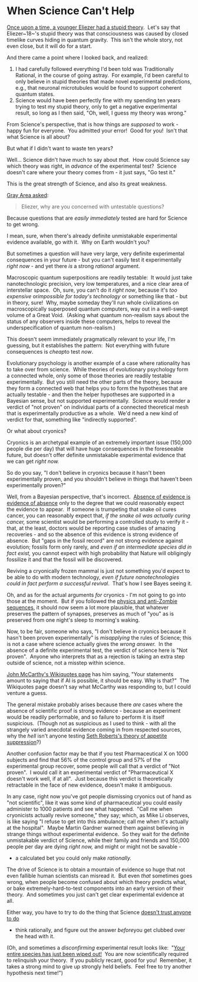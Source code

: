 
# When Science Can't Help

[Once upon a time, a younger Eliezer had a stupid theory](/lw/iy/my_wild_and_reckless_youth/). 
Let's say that Eliezer~18~'s stupid theory was that consciousness
was caused by closed timelike curves hiding in quantum gravity. 
This isn't the whole story, not even close, but it will do for a
start.

And there came a point where I looked back, and realized:

1.  I had carefully followed everything I'd been told was
    Traditionally Rational, in the course of going astray.  For
    example, I'd been careful to only believe in stupid theories that
    made novel experimental predictions, e.g., that neuronal
    microtubules would be found to support coherent quantum states.
2.  Science would have been perfectly fine with my spending ten
    years trying to test my stupid theory, only to get a negative
    experimental result, so long as I then said, "Oh, well, I guess my
    theory was wrong."

From Science's perspective, that is how things are *supposed* to
work - happy fun for everyone.  You admitted your error!  Good for
you!  Isn't that what Science is all about?

But what if I didn't want to waste ten years?

Well... Science didn't have much to say about *that.*  How could
Science say which theory was right, in *advance* of the
experimental test?  Science doesn't care where your theory comes
from - it just says, "Go test it."

This is the great strength of Science, and also its great
weakness.

[Gray Area asked](http://www.overcomingbias.com/2008/05/science-doesnt.html#comment-114553512):

> Eliezer, why are you concerned with untestable questions?

Because questions that are *easily immediately* tested are hard for
Science to get wrong.

I mean, sure, when there's already definite unmistakable
experimental evidence available, go with it.  Why on Earth wouldn't
you?

But sometimes a question will have very large, very definite
experimental consequences in your future - but you can't easily
test it experimentally *right now* - and yet there *is* a strong
*rational* argument.

Macroscopic quantum superpositions are readily testable:  It would
just take nanotechnologic precision, very low temperatures, and a
nice clear area of interstellar space.  Oh, sure, you can't do it
*right now*, because it's *too expensive*
or*impossible for today's technology* or something like that - but
in theory, sure!  Why, maybe someday they'll run whole
civilizations on macroscopically superposed quantum computers, way
out in a well-swept volume of a Great Void.  (Asking what quantum
non-realism says about the status of any observers inside these
computers, helps to reveal the underspecification of quantum
non-realism.)

This doesn't seem immediately pragmatically relevant to your life,
I'm guessing, but it establishes the pattern:  Not everything with
future consequences is *cheap*to test *now*.

Evolutionary psychology is another example of a case where
rationality has to take over from science.  While theories of
evolutionary psychology form a connected whole, only some of those
theories are readily testable experimentally.  But you still need
the other parts of the theory, because they form a connected web
that helps you to form the hypotheses that are actually testable -
and then the helper hypotheses are supported in a Bayesian sense,
but not supported experimentally.  Science would render a verdict
of "not proven" on individual parts of a connected theoretical mesh
that is experimentally productive as a whole.  We'd need a new kind
of verdict for that, something like "indirectly supported".

Or what about cryonics?

Cryonics is an archetypal example of an extremely important issue
(150,000 people die per day) that will have huge consequences in
the foreseeable future, but doesn't offer definite unmistakable
experimental evidence that we can get *right now.*

So do you say, "I don't believe in cryonics because it hasn't been
experimentally proven, and you shouldn't believe in things that
haven't been experimentally proven?"

Well, from a Bayesian perspective, that's incorrect. 
[Absence of evidence is evidence of absence](/lw/ih/absence_of_evidence_is_evidence_of_absence/)
only to the degree that we could reasonably expect the evidence to
appear.  If someone is trumpeting that snake oil cures cancer, you
can reasonably expect that,
*if the snake oil was actually curing cancer,* some scientist would
be performing a controlled study to verify it - that, at the least,
doctors would be reporting case studies of amazing recoveries - and
so the absence of this evidence is strong evidence of absence.  But
"gaps in the fossil record" are not strong evidence against
evolution; fossils form only rarely, and
*even if an intermediate species did in fact exist,* you cannot
expect with high probability that Nature will obligingly fossilize
it and that the fossil will be discovered.

Reviving a cryonically frozen mammal is just not something you'd
expect to be able to do with modern technology,
*even if future nanotechnologies could in fact perform a successful revival*. 
That's how I see Bayes seeing it.

Oh, and as for the actual arguments *for* cryonics - I'm not going
to go into those at the moment.  But if you followed the
[physics and anti-Zombie sequences](/lw/pm/identity_isnt_in_specific_atoms/),
it should now seem a lot more plausible, that whatever preserves
the pattern of synapses, preserves as much of "you" as is preserved
from one night's sleep to morning's waking.

Now, to be fair, someone who says, "I don't believe in cryonics
because it hasn't been proven experimentally" is *misapplying* the
rules of Science; this is not a case where science actually gives
the *wrong answer.*  In the absence of a definite experimental
test, the verdict of science here is "Not proven".  Anyone who
interprets that as a rejection is taking an extra step outside of
science, not a misstep within science.

[John McCarthy's Wikiquotes page](http://en.wikiquote.org/wiki/John_McCarthy)
has him saying, "Your statements amount to saying that if AI is
possible, it should be easy. Why is that?"  The Wikiquotes page
doesn't say what McCarthy was responding to, but I could venture a
guess.

The general mistake probably arises because there *are* cases where
the absence of scientific proof is strong evidence - because an
experiment would be readily performable, and so failure to perform
it is itself suspicious.  (Though not as suspicious as I used to
think - with all the strangely varied anecdotal evidence coming in
from respected sources, why the *hell* isn't anyone testing
[Seth Roberts's theory of appetite suppression](http://sethroberts.net/about/whatmakesfoodfattening.pdf)?)

Another confusion factor may be that if you test Pharmaceutical X
on 1000 subjects and find that 56% of the control group and 57% of
the experimental group recover, some people will call that a
verdict of "Not proven".  I would call it an experimental verdict
of "Pharmaceutical X doesn't work well, if at all".  Just because
this verdict is theoretically retractable in the face of new
evidence, doesn't make it ambiguous.

In any case, right now you've got people dismissing cryonics out of
hand as "not scientific", like it was some kind of pharmaceutical
you could easily administer to 1000 patients and see what
happened.  "Call me when cryonicists actually revive someone," they
say; which, as Mike Li observes, is like saying "I refuse to get
into this ambulance; call me when it's actually at the hospital". 
Maybe Martin Gardner warned them against believing in strange
things without experimental evidence.  So they wait for the
definite unmistakable verdict of Science, while their family and
friends and 150,000 people per day are dying *right now,* and might
or might not be savable -

- a calculated bet you could only make *rationally.*

The drive of Science is to obtain a mountain of evidence so huge
that not even fallible human scientists can misread it.  But even
*that* sometimes goes wrong, when people become confused about
which theory predicts what, or bake extremely-hard-to-test
components into an early version of their theory.  And sometimes
you just can't get clear experimental evidence at all.

Either way, you have to try to do the thing that Science
[doesn't trust anyone to do](/lw/qb/science_doesnt_trust_your_rationality/)
- think rationally, and figure out the answer *before*you get
clubbed over the head with it.

(Oh, and sometimes a *disconfirming* experimental result looks
like: 
"[Your entire species has just been wiped out!](http://www.global-catastrophic-risks.com/) 
You are now scientifically required to relinquish your theory.  If
you publicly recant, good for you!  Remember, it takes a strong
mind to give up strongly held beliefs.  Feel free to try another
hypothesis next time!")
